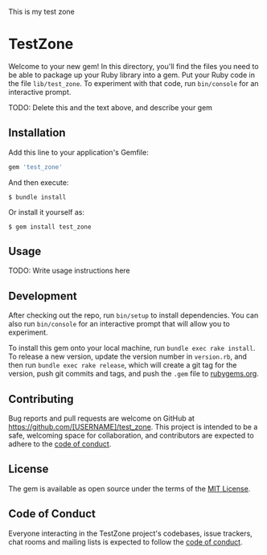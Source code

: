 This is my test zone

# TestZone

Welcome to your new gem! In this directory, you'll find the files you need to be able to package up your Ruby library into a gem. Put your Ruby code in the file `lib/test_zone`. To experiment with that code, run `bin/console` for an interactive prompt.

TODO: Delete this and the text above, and describe your gem

## Installation

Add this line to your application's Gemfile:

```ruby
gem 'test_zone'
```

And then execute:

    $ bundle install

Or install it yourself as:

    $ gem install test_zone

## Usage

TODO: Write usage instructions here

## Development

After checking out the repo, run `bin/setup` to install dependencies. You can also run `bin/console` for an interactive prompt that will allow you to experiment.

To install this gem onto your local machine, run `bundle exec rake install`. To release a new version, update the version number in `version.rb`, and then run `bundle exec rake release`, which will create a git tag for the version, push git commits and tags, and push the `.gem` file to [rubygems.org](https://rubygems.org).

## Contributing

Bug reports and pull requests are welcome on GitHub at https://github.com/[USERNAME]/test_zone. This project is intended to be a safe, welcoming space for collaboration, and contributors are expected to adhere to the [code of conduct](https://github.com/[USERNAME]/test_zone/blob/master/CODE_OF_CONDUCT.md).


## License

The gem is available as open source under the terms of the [MIT License](https://opensource.org/licenses/MIT).

## Code of Conduct

Everyone interacting in the TestZone project's codebases, issue trackers, chat rooms and mailing lists is expected to follow the [code of conduct](https://github.com/[USERNAME]/test_zone/blob/master/CODE_OF_CONDUCT.md).
